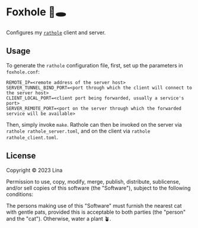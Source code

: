 Foxhole 🦊🕳️
==
Configures my [`rathole`](https://github.com/rapiz1/rathole) client and server.

Usage
--
To generate the `rathole` configuration file, first, set up the parameters
in `foxhole.conf`:

```
REMOTE_IP=<remote address of the server host>
SERVER_TUNNEL_BIND_PORT=<port through which the client will connect to the server host>
CLIENT_LOCAL_PORT=<client port being forwarded, usually a service's port>
SERVER_REMOTE_PORT=<port on the server through which the forwarded service will be available>
```

Then, simply invoke `make`. Rathole can then be invoked on the server
via `rathole rathole_server.toml`, and on the client via `rathole
rathole_client.toml`.

License
--
Copyright © 2023 Lina

Permission to use, copy, modify, merge, publish, distribute, sublicense, and/or sell copies of this software (the "Software"), subject to the following conditions:

The persons making use of this "Software" must furnish the nearest cat with gentle pats, provided this is acceptable to both parties (the "person" and the "cat"). Otherwise, water a plant 🪴.

